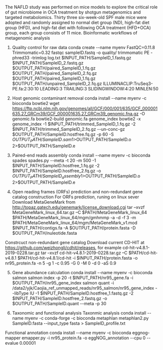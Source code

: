 The NAFLD study was performed on mice models to explore the critical role of gut microbiome in OCA treatment by shotgun metagenomics and targeted metabolomics. Thirty three six-week-old SPF male mice were adopted and randomly assigned to normal diet group (ND), high-fat diet group (HFD), and high-fat diet with following OCA treatment (HFD+OCA) group, each group consists of 11 mice.
Bioinformatic workflows of metagenomic analysis
1. Quality control for raw data
conda create --name myenv FastQC=0.11.8 Trimmomatic=0.32
fastqc sampleID.fastq -o quality/
trimmomatic PE -phred33 -trimlog log.txt $INPUT_PATH/SampleID_1.fastq.gz $INPUT_PATH/SampleID_2.fastq.gz $OUTPUT_PATH/paired_SampleID_1.fq.gz $OUTPUT_PATH/paired_SampleID_2.fq.gz $OUTPUT_PATH/paired_SampleID_1.fq.gz $OUTPUT_PATH/unpaired_SampleID_2.fq.gz ILLUMINACLIP:TruSeq3-PE.fa:2:30:10 LEADING:3 TRAILING:3 SLIDINGWINDOW:4:20 MINLEN:50

2. Host genomic contaminant removal
conda install --name myenv -c bioconda bowtie2
wget https://ftp.ncbi.nlm.nih.gov/genomes/all/GCF/000/001/635/GCF_000001635.27_GRCm39/GCF_000001635.27_GRCm39_genomic.fna.gz -O genomic.fa
bowtie2-build genomic.fa genome_index
bowtie2 -x genome_index -1 $INPUT_PATH/trimmed_SampleID_1.fq.gz -2 $INPUT_PATH/trimmed_SampleID_2.fq.gz --un-conc-gz $OUTPUT_PATH/SampleID.hostfree.fq.gz -p 60 -S $OUTPUT_PATH/SampleID.sam 1>$OUTPUT_PATH/SampleID.o 2>$OUTPUT_PATH/SampleID.e

3. Paired-end reads assembly
conda install --name myenv -c bioconda spades
spades.py --meta -t 20 -m 500 -1 $INPUT_PATH/SampleID.hostfree_1.fq.gz -2 $INPUT_PATH/SampleID.hostfree_2.fq.gz -o $OUTPUT_PATH/SampleID_assembly 1>$OUTPUT_PATH/SampleID.o 2>$OUTPUT_PATH/SampleID.e

4. Open reading frames (ORFs) prediction and non-redundant gene catalog construction
For ORFs prediction, runing on linux sever 
Download MetaGeneMark from http://topaz.gatech.edu/genemark/license_download.cgi 
tar –xvzf MetaGeneMark_linux_64.tar.gz –C $PATH/MetaGeneMark_linux_64   
$PATH/MetaGeneMark_linux_64/mgm/gmhmmp -a -d -f 3 -m $PATH/MetaGeneMark_linux_64/mgm/MetaGeneMark_v1.mod $INPUT_PATH/contigs.fa -A $OUTPUT_PATH/protein.fasta -D $OUTPUT_PATH/nuleotide.fasta

Constrcuct non-redundant gene catalog
Download current CD-HIT at https://github.com/weizhongli/cdhit/releases, for example cd-hit-v4.8.1-2019-0228.tar.gz
tar –xvzf cd-hit-v4.8.1-2019-0228.tar.gz –C $PATH/cd-hit-v4.8.1
$PATH/cd-hit-v4.8.1/cd-hit -i $INPUT_PATH/protein.fasta -o nr95_protein.fa -n 5 -g 1 -c 0.95 -G 0 -M 0 -d 0 -aS 0.9

5. Gene abundance calculation
conda install --name myenv -c bioconda salmon
salmon index -p 20 -t $INPUT_PATH/nr95_gene.fa -i $OUTPUT_PATH/nr95_gene_index
salmon quant -i /data2/yjk/Caojia_ref_unmapped_reads/nr95_salmon/nr95_gene_index --libType IU -1 $INPUT_PATH/SampleID.hostfree_1.fastq.gz -2 $INPUT_PATH/SampleID.hostfree_2.fastq.gz -o $OUTPUT_PATH/SampleID.quant --meta -p 30

6. Taxonomic and functional analysis
Taxonmic analysis
conda install --name myenv -c conda-forge -c bioconda metaphlan
metaphlan2.py SampleID.fasta  --input_type fasta > SampleID_profile.txt

Functional annotation
conda install --name myenv -c bioconda eggnog-mapper
emapper.py -i nr95_protein.fa -o eggNOG_annotation --cpu 0 --evalue 0.00001

